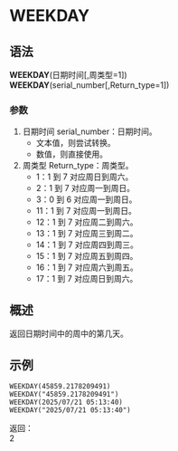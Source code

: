 # WEEKDAY

## 语法

**WEEKDAY**(日期时间[,周类型=1])  
**WEEKDAY**(serial_number[,Return_type=1])

### 参数

1. 日期时间 serial_number：日期时间。
    - 文本值，则尝试转换。
    - 数值，则直接使用。
2. 周类型 Return_type：周类型。
    - 1：1 到 7 对应周日到周六。
    - 2：1 到 7 对应周一到周日。
    - 3：0 到 6 对应周一到周日。
    - 11：1 到 7 对应周一到周日。
    - 12：1 到 7 对应周二到周六。
    - 13：1 到 7 对应周三到周二。
    - 14：1 到 7 对应周四到周三。
    - 15：1 到 7 对应周五到周四。
    - 16：1 到 7 对应周六到周五。
    - 17：1 到 7 对应周日到周六。

## 概述

返回日期时间中的周中的第几天。

## 示例

```excel
WEEKDAY(45859.2178209491)
WEEKDAY("45859.2178209491")
WEEKDAY(2025/07/21 05:13:40)
WEEKDAY("2025/07/21 05:13:40")
```

返回：  
2
